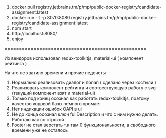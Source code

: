 1. docker pull registry.jetbrains.tm/p/mp/public-docker-registry/candidate-assignment:latest
2. docker run -it -p 8070:8080 registry.jetbrains.tm/p/mp/public-docker-registry/candidate-assignment:latest
3. npm start
4. http://localhost:8080/
5. enjoy

=================================================

Из вендоров использовал redux-toolkitjs, material-ui ( компонент рейтинга )

На что не хватило времени и прочие недочеты
1. Нормально реализовать диалог и попап ( сделано через костыли )
2. Реализовать компонент рейтинга и соотвествующую работу с svg (текущий компонент взят и material-ui)
3. Только под конец осознал как работать redux-toolkitjs, поэтому качество кодовой базы немного хромает
4. Нет индикации ошибок OAPI в ui
5. Не до конца осознал ключ fullDescription и что с ним нужно делать. Работаю как со строкой
6. Footer не стал верстать т.к там 0 функциональности, а свободного времени уже не осталось
